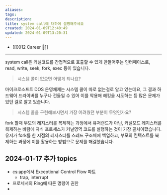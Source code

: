 ```yaml
---
aliases: 
tags: 
description:
title: system call에 대하여 설명해주세요
created: 2024-01-09T12:40:49
updated: 2024-01-09T13:20:31
---
```

- [[0012 Career 💼]]
---
system call은 커널코드를 간접적으로 호출할 수 있게 만들어주는 인터페이스로, read, write, seek, fork, exec 등이 있습니다.

> 시스템 콜이 없으면 어떻게 되나요?

마이크로소프트 DOS 운영체제는 시스템 콜이 따로 없는걸로 알고 있는데요, 그 결과 하드웨어 드라이버를 누구나 건들일 수 있어 이를 악용해 해킹을 시도하는 등 많은 문제가 있던 걸로 알고 있습니다.

> 시스템 콜을 구현해보시면서 가장 어려웠던 부분이 무엇인가요?

fork 할때 부모의 레지스터를 복제하는 과정에서 유저랜드가 아닌, 커널모드 레지스터를 복제하는 바람에 자식 프로세스가 커널영역 코드를 실행하는 것이 가장 골치아팠습니다. 유저가 fork를 한 지점의 레지스터를 스레드 구조체에 백업하고, 부모의 컨텍스트를 복제하는 과정에 이를 활용하는 방법으로 문제를 해결했습니다.

## 2024-01-17 추가 topics

- cs:app에서 Exceptional Control Flow 파트
    - trap, interrupt
- 프로세서의 Ring에 따른 명령어 권한
- 